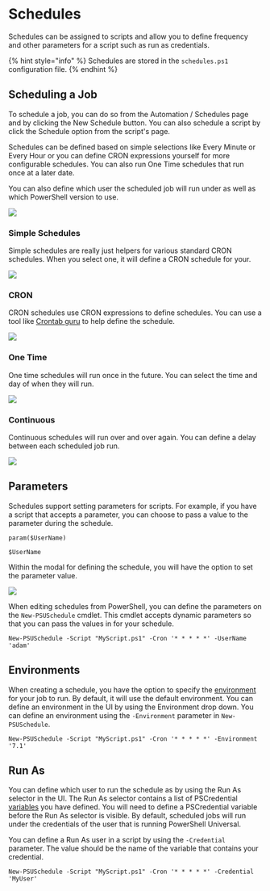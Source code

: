 # Schedules

Schedules can be assigned to scripts and allow you to define frequency and other parameters for a script such as run as credentials. 

{% hint style="info" %}
Schedules are stored in the `schedules.ps1` configuration file.
{% endhint %}

## Scheduling a Job 

To schedule a job, you can do so from the Automation / Schedules page and by clicking the New Schedule button. You can also schedule a script by click the Schedule option from the script's page. 

Schedules can be defined based on simple selections like Every Minute or Every Hour or you can define CRON expressions yourself for more configurable schedules. You can also run One Time schedules that run once at a later date. 

You can also define which user the scheduled job will run under as well as which PowerShell version to use. 

![](../.gitbook/assets/image%20%283%29.png)

### Simple Schedules

Simple schedules are really just helpers for various standard CRON schedules. When you select one, it will define a CRON schedule for your.

![](../.gitbook/assets/image%20%28143%29.png)

### CRON

CRON schedules use CRON expressions to define schedules. You can use a tool like [Crontab guru](https://crontab.guru/) to help define the schedule. 

![](../.gitbook/assets/image%20%28142%29.png)

### One Time

One time schedules will run once in the future. You can select the time and day of when they will run. 

![](../.gitbook/assets/image%20%28140%29.png)

### Continuous

Continuous schedules will run over and over again. You can define a delay between each scheduled job run. 

![](../.gitbook/assets/image%20%28141%29.png)

## Parameters

Schedules support setting parameters for scripts. For example, if you have a script that accepts a parameter, you can choose to pass a value to the parameter during the schedule. 

```text
param($UserName)

$UserName
```

Within the modal for defining the schedule, you will have the option to set the parameter value.

![](../.gitbook/assets/image%20%28180%29.png)

When editing schedules from PowerShell, you can define the parameters on the `New-PSUSchedule` cmdlet. This cmdlet accepts dynamic parameters so that you can pass the values in for your schedule. 

```text
New-PSUSchedule -Script "MyScript.ps1" -Cron '* * * * *' -UserName 'adam'
```

## Environments

When creating a schedule, you have the option to specify the [environment ](../config/environments.md)for your job to run. By default, it will use the default environment. You can define an environment in the UI by using the Environment drop down. You can define an environment using the `-Environment` parameter in `New-PSUSchedule`.

```text
New-PSUSchedule -Script "MyScript.ps1" -Cron '* * * * *' -Environment '7.1'
```

## Run As

You can define which user to run the schedule as by using the Run As selector in the UI. The Run As selector contains a list of PSCredential [variables](variables.md) you have defined. You will need to define a PSCredential variable before the Run As selector is visible. By default, scheduled jobs will run under the credentials of the user that is running PowerShell Universal. 

You can define a Run As user in a script by using the `-Credential` parameter. The value should be the name of the variable that contains your credential. 

```text
New-PSUSchedule -Script "MyScript.ps1" -Cron '* * * * *' -Credential 'MyUser'
```

